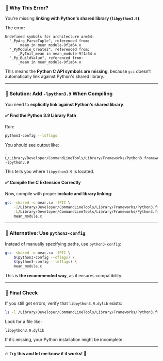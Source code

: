 ### **🔹 Why This Error?**
You're missing **linking with Python's shared library (`libpython3.9`)**.

The error:
```
Undefined symbols for architecture arm64:
  "_PyArg_ParseTuple", referenced from:
      _mean in mean_module-9f1a64.o
  "_PyModule_Create2", referenced from:
      _PyInit_mean in mean_module-9f1a64.o
  "_Py_BuildValue", referenced from:
      _mean in mean_module-9f1a64.o
```
This means the **Python C API symbols are missing**, because `gcc` doesn’t automatically link against Python's shared library.

---

### **🔹 Solution: Add `-lpython3.9` When Compiling**
You need to **explicitly link against Python's shared library**.

#### ✅ **Find the Python 3.9 Library Path**
Run:
```sh
python3-config --ldflags
```
You should see output like:
```
-L/Library/Developer/CommandLineTools/Library/Frameworks/Python3.framework/Versions/3.9/lib -lpython3.9
```
This tells you where `libpython3.9` is located.

#### ✅ **Compile the C Extension Correctly**
Now, compile with proper **include and library linking**:
```sh
gcc -shared -o mean.so -fPIC \
    -I/Library/Developer/CommandLineTools/Library/Frameworks/Python3.framework/Versions/3.9/include/python3.9 \
    -L/Library/Developer/CommandLineTools/Library/Frameworks/Python3.framework/Versions/3.9/lib -lpython3.9 \
    mean_module.c
```

---

### **🔹 Alternative: Use `python3-config`**
Instead of manually specifying paths, use `python3-config`:
```sh
gcc -shared -o mean.so -fPIC \
    $(python3-config --cflags) \
    $(python3-config --ldflags) \
    mean_module.c
```
This is **the recommended way**, as it ensures compatibility.

---

### **🔹 Final Check**
If you still get errors, verify that `libpython3.9.dylib` exists:
```sh
ls -l /Library/Developer/CommandLineTools/Library/Frameworks/Python3.framework/Versions/3.9/lib/
```
Look for a file like:
```
libpython3.9.dylib
```
If it’s missing, your Python installation might be incomplete.

---

🔥 **Try this and let me know if it works!** 🚀
